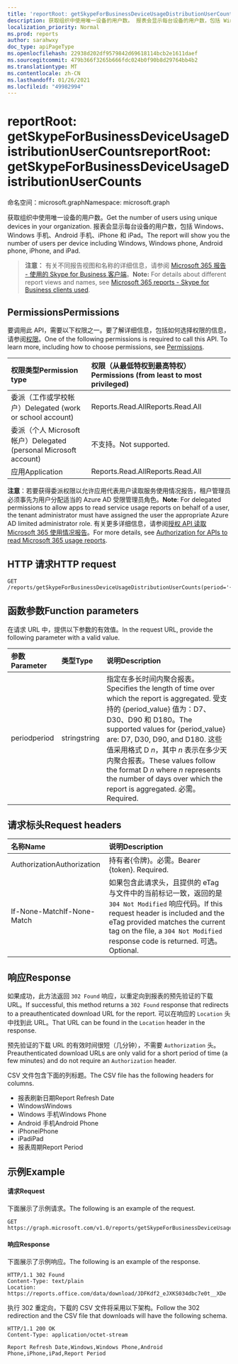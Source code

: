 ```yaml
---
title: 'reportRoot: getSkypeForBusinessDeviceUsageDistributionUserCounts'
description: 获取组织中使用唯一设备的用户数。 报表会显示每台设备的用户数，包括 Windows、Windows 手机、Android 手机、iPhone 和 iPad。
localization_priority: Normal
ms.prod: reports
author: sarahwxy
doc_type: apiPageType
ms.openlocfilehash: 22938d202df9579842d69618114bcb2e1611daef
ms.sourcegitcommit: 479b366f3265b666fdc024b0f90b8d29764bb4b2
ms.translationtype: MT
ms.contentlocale: zh-CN
ms.lasthandoff: 01/26/2021
ms.locfileid: "49982994"
---
```

# <a name="reportroot-getskypeforbusinessdeviceusagedistributionusercounts"></a><span data-ttu-id="99e7a-104">reportRoot: getSkypeForBusinessDeviceUsageDistributionUserCounts</span><span class="sxs-lookup"><span data-stu-id="99e7a-104">reportRoot: getSkypeForBusinessDeviceUsageDistributionUserCounts</span></span>

<span data-ttu-id="99e7a-105">命名空间：microsoft.graph</span><span class="sxs-lookup"><span data-stu-id="99e7a-105">Namespace: microsoft.graph</span></span>

<span data-ttu-id="99e7a-106">获取组织中使用唯一设备的用户数。</span><span class="sxs-lookup"><span data-stu-id="99e7a-106">Get the number of users using unique devices in your organization.</span></span> <span data-ttu-id="99e7a-107">报表会显示每台设备的用户数，包括 Windows、Windows 手机、Android 手机、iPhone 和 iPad。</span><span class="sxs-lookup"><span data-stu-id="99e7a-107">The report will show you the number of users per device including Windows, Windows phone, Android phone, iPhone, and iPad.</span></span>

> <span data-ttu-id="99e7a-108">**注意：** 有关不同报告视图和名称的详细信息，请参阅 [Microsoft 365 报告 - 使用的 Skype for Business 客户端](https://support.office.com/client/Skype-for-Business-clients-used-b9019c36-034f-40c7-acb0-c2a0400b03c3)。</span><span class="sxs-lookup"><span data-stu-id="99e7a-108">**Note:** For details about different report views and names, see [Microsoft 365 reports - Skype for Business clients used](https://support.office.com/client/Skype-for-Business-clients-used-b9019c36-034f-40c7-acb0-c2a0400b03c3).</span></span>

## <a name="permissions"></a><span data-ttu-id="99e7a-109">Permissions</span><span class="sxs-lookup"><span data-stu-id="99e7a-109">Permissions</span></span>

<span data-ttu-id="99e7a-p103">要调用此 API，需要以下权限之一。要了解详细信息，包括如何选择权限的信息，请参阅[权限](/graph/permissions-reference)。</span><span class="sxs-lookup"><span data-stu-id="99e7a-p103">One of the following permissions is required to call this API. To learn more, including how to choose permissions, see [Permissions](/graph/permissions-reference).</span></span>

| <span data-ttu-id="99e7a-112">权限类型</span><span class="sxs-lookup"><span data-stu-id="99e7a-112">Permission type</span></span>                        | <span data-ttu-id="99e7a-113">权限（从最低特权到最高特权）</span><span class="sxs-lookup"><span data-stu-id="99e7a-113">Permissions (from least to most privileged)</span></span> |
| :------------------------------------- | :--------------------------------------- |
| <span data-ttu-id="99e7a-114">委派（工作或学校帐户）</span><span class="sxs-lookup"><span data-stu-id="99e7a-114">Delegated (work or school account)</span></span>     | <span data-ttu-id="99e7a-115">Reports.Read.All</span><span class="sxs-lookup"><span data-stu-id="99e7a-115">Reports.Read.All</span></span>                         |
| <span data-ttu-id="99e7a-116">委派（个人 Microsoft 帐户）</span><span class="sxs-lookup"><span data-stu-id="99e7a-116">Delegated (personal Microsoft account)</span></span> | <span data-ttu-id="99e7a-117">不支持。</span><span class="sxs-lookup"><span data-stu-id="99e7a-117">Not supported.</span></span>                           |
| <span data-ttu-id="99e7a-118">应用</span><span class="sxs-lookup"><span data-stu-id="99e7a-118">Application</span></span>                            | <span data-ttu-id="99e7a-119">Reports.Read.All</span><span class="sxs-lookup"><span data-stu-id="99e7a-119">Reports.Read.All</span></span>                         |

<span data-ttu-id="99e7a-120">**注意**：若要获得委派权限以允许应用代表用户读取服务使用情况报告，租户管理员必须事先为用户分配适当的 Azure AD 受限管理员角色。</span><span class="sxs-lookup"><span data-stu-id="99e7a-120">**Note**: For delegated permissions to allow apps to read service usage reports on behalf of a user, the tenant administrator must have assigned the user the appropriate Azure AD limited administrator role.</span></span> <span data-ttu-id="99e7a-121">有关更多详细信息，请参阅[授权 API 读取 Microsoft 365 使用情况报告](/graph/reportroot-authorization)。</span><span class="sxs-lookup"><span data-stu-id="99e7a-121">For more details, see [Authorization for APIs to read Microsoft 365 usage reports](/graph/reportroot-authorization).</span></span>

## <a name="http-request"></a><span data-ttu-id="99e7a-122">HTTP 请求</span><span class="sxs-lookup"><span data-stu-id="99e7a-122">HTTP request</span></span>


<!-- { "blockType": "ignored" } --> 

```http
GET /reports/getSkypeForBusinessDeviceUsageDistributionUserCounts(period='{period_value}')
```

## <a name="function-parameters"></a><span data-ttu-id="99e7a-123">函数参数</span><span class="sxs-lookup"><span data-stu-id="99e7a-123">Function parameters</span></span>

<span data-ttu-id="99e7a-124">在请求 URL 中，提供以下参数的有效值。</span><span class="sxs-lookup"><span data-stu-id="99e7a-124">In the request URL, provide the following parameter with a valid value.</span></span>

| <span data-ttu-id="99e7a-125">参数</span><span class="sxs-lookup"><span data-stu-id="99e7a-125">Parameter</span></span> | <span data-ttu-id="99e7a-126">类型</span><span class="sxs-lookup"><span data-stu-id="99e7a-126">Type</span></span>   | <span data-ttu-id="99e7a-127">说明</span><span class="sxs-lookup"><span data-stu-id="99e7a-127">Description</span></span>                              |
| :-------- | :----- | :--------------------------------------- |
| <span data-ttu-id="99e7a-128">period</span><span class="sxs-lookup"><span data-stu-id="99e7a-128">period</span></span>    | <span data-ttu-id="99e7a-129">string</span><span class="sxs-lookup"><span data-stu-id="99e7a-129">string</span></span> | <span data-ttu-id="99e7a-130">指定在多长时间内聚合报表。</span><span class="sxs-lookup"><span data-stu-id="99e7a-130">Specifies the length of time over which the report is aggregated.</span></span> <span data-ttu-id="99e7a-131">受支持的 {period_value} 值为：D7、D30、D90 和 D180。</span><span class="sxs-lookup"><span data-stu-id="99e7a-131">The supported values for {period_value} are: D7, D30, D90, and D180.</span></span> <span data-ttu-id="99e7a-132">这些值采用格式 D *n*，其中 *n* 表示在多少天内聚合报表。</span><span class="sxs-lookup"><span data-stu-id="99e7a-132">These values follow the format D *n* where *n* represents the number of days over which the report is aggregated.</span></span> <span data-ttu-id="99e7a-133">必需。</span><span class="sxs-lookup"><span data-stu-id="99e7a-133">Required.</span></span> |

## <a name="request-headers"></a><span data-ttu-id="99e7a-134">请求标头</span><span class="sxs-lookup"><span data-stu-id="99e7a-134">Request headers</span></span>

| <span data-ttu-id="99e7a-135">名称</span><span class="sxs-lookup"><span data-stu-id="99e7a-135">Name</span></span>          | <span data-ttu-id="99e7a-136">说明</span><span class="sxs-lookup"><span data-stu-id="99e7a-136">Description</span></span>                              |
| :------------ | :--------------------------------------- |
| <span data-ttu-id="99e7a-137">Authorization</span><span class="sxs-lookup"><span data-stu-id="99e7a-137">Authorization</span></span> | <span data-ttu-id="99e7a-p106">持有者{令牌}。必需。</span><span class="sxs-lookup"><span data-stu-id="99e7a-p106">Bearer {token}. Required.</span></span>                |
| <span data-ttu-id="99e7a-140">If-None-Match</span><span class="sxs-lookup"><span data-stu-id="99e7a-140">If-None-Match</span></span> | <span data-ttu-id="99e7a-141">如果包含此请求头，且提供的 eTag 与文件中的当前标记一致，返回的是 `304 Not Modified` 响应代码。</span><span class="sxs-lookup"><span data-stu-id="99e7a-141">If this request header is included and the eTag provided matches the current tag on the file, a `304 Not Modified` response code is returned.</span></span> <span data-ttu-id="99e7a-142">可选。</span><span class="sxs-lookup"><span data-stu-id="99e7a-142">Optional.</span></span> |

## <a name="response"></a><span data-ttu-id="99e7a-143">响应</span><span class="sxs-lookup"><span data-stu-id="99e7a-143">Response</span></span>

<span data-ttu-id="99e7a-144">如果成功，此方法返回 `302 Found` 响应，以重定向到报表的预先验证的下载 URL。</span><span class="sxs-lookup"><span data-stu-id="99e7a-144">If successful, this method returns a `302 Found` response that redirects to a preauthenticated download URL for the report.</span></span> <span data-ttu-id="99e7a-145">可以在响应的 `Location` 头中找到此 URL。</span><span class="sxs-lookup"><span data-stu-id="99e7a-145">That URL can be found in the `Location` header in the response.</span></span>

<span data-ttu-id="99e7a-146">预先验证的下载 URL 的有效时间很短（几分钟），不需要 `Authorization` 头。</span><span class="sxs-lookup"><span data-stu-id="99e7a-146">Preauthenticated download URLs are only valid for a short period of time (a few minutes) and do not require an `Authorization` header.</span></span>

<span data-ttu-id="99e7a-147">CSV 文件包含下面的列标题。</span><span class="sxs-lookup"><span data-stu-id="99e7a-147">The CSV file has the following headers for columns.</span></span>

- <span data-ttu-id="99e7a-148">报表刷新日期</span><span class="sxs-lookup"><span data-stu-id="99e7a-148">Report Refresh Date</span></span>
- <span data-ttu-id="99e7a-149">Windows</span><span class="sxs-lookup"><span data-stu-id="99e7a-149">Windows</span></span>
- <span data-ttu-id="99e7a-150">Windows 手机</span><span class="sxs-lookup"><span data-stu-id="99e7a-150">Windows Phone</span></span>
- <span data-ttu-id="99e7a-151">Android 手机</span><span class="sxs-lookup"><span data-stu-id="99e7a-151">Android Phone</span></span>
- <span data-ttu-id="99e7a-152">iPhone</span><span class="sxs-lookup"><span data-stu-id="99e7a-152">iPhone</span></span>
- <span data-ttu-id="99e7a-153">iPad</span><span class="sxs-lookup"><span data-stu-id="99e7a-153">iPad</span></span>
- <span data-ttu-id="99e7a-154">报表周期</span><span class="sxs-lookup"><span data-stu-id="99e7a-154">Report Period</span></span>

## <a name="example"></a><span data-ttu-id="99e7a-155">示例</span><span class="sxs-lookup"><span data-stu-id="99e7a-155">Example</span></span>

#### <a name="request"></a><span data-ttu-id="99e7a-156">请求</span><span class="sxs-lookup"><span data-stu-id="99e7a-156">Request</span></span>

<span data-ttu-id="99e7a-157">下面展示了示例请求。</span><span class="sxs-lookup"><span data-stu-id="99e7a-157">The following is an example of the request.</span></span>


<!--{
  "blockType": "ignored",
  "isComposable": true,
  "name": "reportroot_getskypeforbusinessdeviceusagedistributionusercounts"
}-->

```msgraph-interactive
GET https://graph.microsoft.com/v1.0/reports/getSkypeForBusinessDeviceUsageDistributionUserCounts(period='D7')
```


#### <a name="response"></a><span data-ttu-id="99e7a-158">响应</span><span class="sxs-lookup"><span data-stu-id="99e7a-158">Response</span></span>

<span data-ttu-id="99e7a-159">下面展示了示例响应。</span><span class="sxs-lookup"><span data-stu-id="99e7a-159">The following is an example of the response.</span></span>

<!-- {
  "blockType": "response",
  "truncated": true,
  "@odata.type": "microsoft.graph.report"
} -->

```http
HTTP/1.1 302 Found
Content-Type: text/plain
Location: https://reports.office.com/data/download/JDFKdf2_eJXKS034dbc7e0t__XDe
```

<span data-ttu-id="99e7a-160">执行 302 重定向，下载的 CSV 文件将采用以下架构。</span><span class="sxs-lookup"><span data-stu-id="99e7a-160">Follow the 302 redirection and the CSV file that downloads will have the following schema.</span></span>

<!-- { "blockType": "ignored" } --> 

```http
HTTP/1.1 200 OK
Content-Type: application/octet-stream

Report Refresh Date,Windows,Windows Phone,Android Phone,iPhone,iPad,Report Period
```
<!-- uuid: 8fcb5dbc-d5aa-4681-8e31-b001d5168d79 
2015-10-25 14:57:30 UTC -->
<!-- {
  "type": "#page.annotation",
  "description": "Example",
  "keywords": "",
  "section": "documentation",
  "tocPath": "",
  "suppressions": [
  ]
}-->

